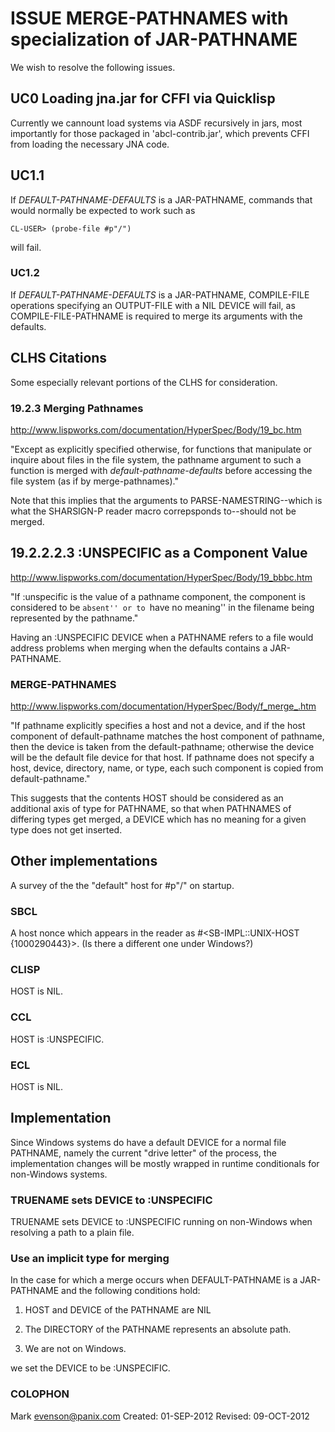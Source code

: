 # ISSUE MERGE-PATHNAMES with specialization of JAR-PATHNAME 

We wish to resolve the following issues.

## UC0 Loading jna.jar for CFFI via Quicklisp

Currently we cannount load systems via ASDF recursively in jars, most
importantly for those packaged in 'abcl-contrib.jar', which prevents
CFFI from loading the necessary JNA code.

## UC1.1
If *DEFAULT-PATHNAME-DEFAULTS* is a JAR-PATHNAME, commands that would
normally be expected to work such as 

    CL-USER> (probe-file #p"/") 
    
will fail.  

### UC1.2

If *DEFAULT-PATHNAME-DEFAULTS* is a JAR-PATHNAME, COMPILE-FILE
operations specifying an OUTPUT-FILE with a NIL DEVICE will fail, as
COMPILE-FILE-PATHNAME is required to merge its arguments with the
defaults.

## CLHS Citations

Some especially relevant portions of the CLHS for consideration.

###  19.2.3 Merging Pathnames
http://www.lispworks.com/documentation/HyperSpec/Body/19_bc.htm

"Except as explicitly specified otherwise, for functions that
manipulate or inquire about files in the file system, the pathname
argument to such a function is merged with *default-pathname-defaults*
before accessing the file system (as if by merge-pathnames)."

Note that this implies that the arguments to PARSE-NAMESTRING--which
is what the SHARSIGN-P reader macro correpsponds to--should not be
merged.


## 19.2.2.2.3 :UNSPECIFIC as a Component Value
http://www.lispworks.com/documentation/HyperSpec/Body/19_bbbc.htm

"If :unspecific is the value of a pathname component, the component is
considered to be ``absent'' or to ``have no meaning'' in the filename
being represented by the pathname."

Having an :UNSPECIFIC DEVICE when a PATHNAME refers to a file would
address problems when merging when the defaults contains a JAR-PATHNAME.

### MERGE-PATHNAMES 
http://www.lispworks.com/documentation/HyperSpec/Body/f_merge_.htm

"If pathname explicitly specifies a host and not a device, and if the
host component of default-pathname matches the host component of
pathname, then the device is taken from the default-pathname;
otherwise the device will be the default file device for that host. If
pathname does not specify a host, device, directory, name, or type,
each such component is copied from default-pathname."

This suggests that the contents HOST should be considered as an
additional axis of type for PATHNAME, so that when PATHNAMES of
differing types get merged, a DEVICE which has no meaning for a given
type does not get inserted. 

## Other implementations

A survey of the the "default" host for #p"/" on startup.

### SBCL

A host nonce which appears in the reader as
#<SB-IMPL::UNIX-HOST {1000290443}>.  (Is there a different one under
Windows?)

### CLISP

HOST is NIL.

### CCL

HOST is :UNSPECIFIC. 

### ECL

HOST is NIL.

## Implementation

Since Windows systems do have a default DEVICE for a normal file
PATHNAME, namely the current "drive letter" of the process, the
implementation changes will be mostly wrapped in runtime conditionals
for non-Windows systems.

### TRUENAME sets DEVICE to :UNSPECIFIC

TRUENAME sets DEVICE to :UNSPECIFIC running on non-Windows when
resolving a path to a plain file.

### Use an implicit type for merging 

In the case for which a merge occurs when DEFAULT-PATHNAME
is a JAR-PATHNAME and the following conditions hold:

1.  HOST and DEVICE of the PATHNAME are NIL

2.  The DIRECTORY of the PATHNAME represents an absolute path. 

3.  We are not on Windows.

we set the DEVICE to be :UNSPECIFIC.

### COLOPHON

Mark <evenson@panix.com>
Created:  01-SEP-2012
Revised:  09-OCT-2012

